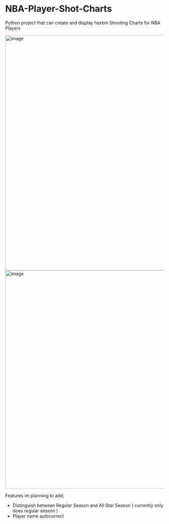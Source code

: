 # NBA-Player-Shot-Charts
Python project that can create and display hexbin Shooting Charts for NBA Players

<img width="573" height="746" alt="image" src="https://github.com/user-attachments/assets/cfe74e42-fad7-432f-8308-3e5223f3b011" />
<img width="572" height="692" alt="image" src="https://github.com/user-attachments/assets/c3b59bd1-3d6f-4231-9c28-947731528bc0" />

Features im planning to add; 

- Distinguish between Regular Season and All Star Season ( currently only does regular season )
- Player name autocorrect
